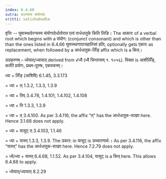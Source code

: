 ```yaml
---
index: 6.4.68
sutra: वाऽन्यस्य संयोगादेः
vritti: satishabodha
---
```



वृत्तिः -- घुमास्थादेरन्यस्य संयोगादेर्धातोरात एत्वं वार्धधातुके किति लिङि। The आकारः of a verbal root which begins with a संयोग: (conjunct consonant) and which is other than than the ones listed in 6.4.66 घुमास्थागापाजहातिसां हलि, optionally gets एकारः as replacement, when followed by a आर्धधातुक-लिँङ् affix which is a कित्।


उदाहरणम् – ध्येयात्/ध्यायात् derived from √ध्यै (ध्यै चिन्तायाम् १. १०५६). विवक्षा is आशीर्लिँङ्, कर्तरि प्रयोगः, प्रथम-पुरुषः, एकवचनम्।


ध्या + लिँङ् (आशिषि) 6.1.45, 3.3.173

= ध्या + ल् 1.3.2, 1.3.3, 1.3.9

= ध्या + तिप् 3.4.78, 1.4.101, 1.4.102, 1.4.108

= ध्या + ति 1.3.3, 1.3.9

= ध्या + त् 3.4.100. As per 3.4.116, the affix “त्” has the आर्धधातुक-सञ्ज्ञा here. Hence 3.1.68 does not apply.

= ध्या + यासुट् त् 3.4.103, 1.1.46

= ध्या + यास्त् 1.3.3, 1.3.9. The उकार: in यासुट् is उच्चारणार्थ:। As per 3.4.116, the affix “यास्त्” has the आर्धधातुक-सञ्ज्ञा here. Hence 7.2.79 does not apply.

= ध्ये/ध्या + यास्त् 6.4.68, 1.1.52. As per 3.4.104, यासुट् is a कित् here. This allows 6.4.68 to apply.

= ध्येयात्/ध्यायात् 8.2.29

